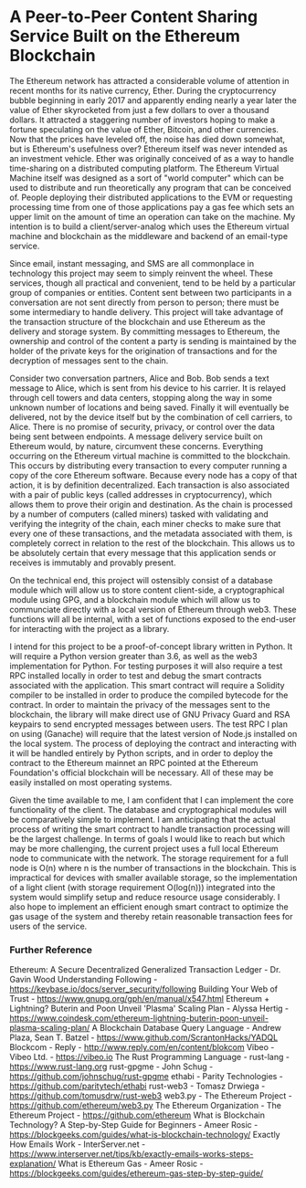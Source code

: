 # A Peer-to-Peer Content Sharing Service Built on the Ethereum Blockchain
The Ethereum network has attracted a considerable volume of attention in
recent months for its native currency, Ether. During the
cryptocurrency bubble beginning in early 2017 and apparently ending
nearly a year later the value of Ether skyrocketed from just a few
dollars to over a thousand dollars. It attracted a staggering number of
investors hoping to make a fortune speculating on the value of Ether,
Bitcoin, and other currencies. Now that the prices have leveled off, the
noise has died down somewhat, but is Ethereum's usefulness over?
Ethereum itself was never intended as an investment vehicle. Ether was
originally conceived of as a way to handle time-sharing on a distributed
computing platform. The Ethereum Virtual Machine itself was designed as
a sort of "world computer" which can be used to distribute and run
theoretically any program that can be conceived of. People deploying
their distributed applications to the EVM or requesting processing time
from one of those applications pay a gas fee which sets an upper limit on the
amount of time an operation can take on the machine. My
intention is to build a client/server-analog which uses the Ethereum
virtual machine and blockchain as the middleware and backend of an
email-type service.


Since email, instant messaging, and SMS are all commonplace in
technology this project may seem to simply reinvent the wheel. These
services, though all practical and convenient, tend to be held by a
particular group of companies or entities. Content sent between two
participants in a conversation are not sent directly from person to
person; there must be some intermediary to handle delivery. This project
will take advantage of the transaction structure of the blockchain and
use Ethereum as the delivery and storage system. By committing messages
to Ethereum, the ownership and control of the content a party is sending
is maintained by the holder of the private keys for the origination of
transactions and for the decryption of messages sent to the chain.


Consider two conversation partners, Alice and Bob. Bob sends a text
message to Alice, which is sent from his device to his carrier. It is
relayed through cell towers and data centers, stopping along the way in
some unknown number of locations and being saved. Finally it will
eventually be delivered, not by the device itself but by the combination
of cell carriers, to Alice. There is no promise of security, privacy, or
control over the data being sent between endpoints. A message delivery
service built on Ethereum would, by nature, circumvent these concerns.
Everything occurring on the Ethereum virtual machine is committed to the
blockchain. This occurs by distributing every transaction
to every computer running a copy of the core Ethereum software. Because
every node has a
copy of that action, it is by definition decentralized. Each transaction
is also associated with a pair of public keys (called addresses in
cryptocurrency), which allows them to prove their origin and
destination. As the chain is processed by a number of computers (called
miners) tasked with validating and verifying the integrity of the
chain, each miner checks to make sure that every one of
these transactions, and the metadata associated with them, is completely
correct in relation to the rest of the
blockchain.
This allows us to be absolutely certain that every message that this
application sends or receives is immutably and provably
present.

On the technical end, this project will ostensibly consist of a database
module which will allow us to store content client-side, a
cryptographical module using GPG, and a blockchain module which will
allow us to communciate directly with a local version of Ethereum
through web3. These functions will all be internal, with a set of
functions exposed to the end-user for interacting with the project as a
library.


I intend for this project to be a proof-of-concept library written in
Python. It will require a Python version greater than 3.6, as well as
the web3
implementation for Python. For testing purposes it will also
require a test RPC installed locally in order to test and
debug the smart contracts associated with the application. This
smart contract will require a Solidity compiler to be installed in order
to produce the compiled bytecode for the contract. In order to maintain
the privacy of the messages sent to the blockchain, the library will
make direct use of GNU Privacy Guard and RSA keypairs to send encrypted
messages between users. The test RPC I plan on using (Ganache) will
require that the latest version of Node.js installed on the local
system. The process of deploying the contract and interacting with it
will be handled entirely by Python scripts, and in order to deploy the
contract to the Ethereum mainnet an RPC pointed at the Ethereum
Foundation's official blockchain will be necessary. All of these may be
easily installed on most operating systems.


Given the time available to me, I am confident that I can implement the
core functionality of the client. The database and cryptographical
modules will be comparatively simple to implement. I am anticipating
that the actual process of writing the smart contract to handle
transaction processing will be the largest challenge. In terms of goals
I would like to reach but which may be more challenging, the current
project uses a full local Ethereum node to communicate with the network.
The storage requirement for a full node is O(n) where n is the number of
transactions in the blockchain. This is impractical for devices with
smaller available storage, so the implementation of a light client (with storage requirement O(log(n)))
integrated into the system would simplify setup and reduce resource
usage considerably. I also hope to implement an efficient enough smart
contract to optimize the gas usage of the system and thereby retain
reasonable transaction fees for users of the service.

### Further Reference
Ethereum: A Secure Decentralized Generalized Transaction Ledger - Dr. Gavin Wood
Understanding Following - https://keybase.io/docs/server_security/following
Building Your Web of Trust - https://www.gnupg.org/gph/en/manual/x547.html
Ethereum + Lightning? Buterin and Poon Unveil 'Plasma' Scaling Plan - Alyssa Hertig - https://www.coindesk.com/ethereum-lightning-buterin-poon-unveil-plasma-scaling-plan/
A Blockchain Database Query Language - Andrew Plaza, Sean T. Batzel - https://www.github.com/ScrantonHacks/YADQL
Blockcom - Reply - http://www.reply.com/en/content/blokcom
Vibeo - Vibeo Ltd. - https://vibeo.io
The Rust Programming Language - rust-lang - https://www.rust-lang.org
rust-gpgme - John Schug - https://github.com/johnschug/rust-gpgme
ethabi - Parity Technologies - https://github.com/paritytech/ethabi
rust-web3 - Tomasz Drwiega - https://github.com/tomusdrw/rust-web3
web3.py - The Ethereum Project - https://github.com/ethereum/web3.py
The Ethereum Organization - The Ethereum Project - https://github.com/ethereum
What is Blockchain Technology? A Step-by-Step Guide for Beginners - Ameer Rosic - https://blockgeeks.com/guides/what-is-blockchain-technology/
Exactly How Emails Work - InterServer.net - https://www.interserver.net/tips/kb/exactly-emails-works-steps-explanation/
What is Ethereum Gas - Ameer Rosic -  https://blockgeeks.com/guides/ethereum-gas-step-by-step-guide/
